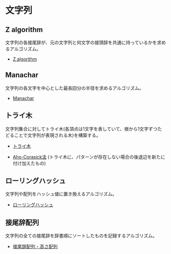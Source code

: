 # 文字列

## Z algorithm
文字列の各接尾辞が、元の文字列と何文字の接頭辞を共通に持っているかを求めるアルゴリズム。

- [Z algorithm](https://github.com/tokusakurai/Library/blob/main/String/Z_Algorithm.cpp)

## Manachar
文字列の各文字を中心とした最長回分の半径を求めるアルゴリズム。

- [Manachar](https://github.com/tokusakurai/Library/blob/main/String/Manachar.cpp)

## トライ木
文字列集合に対してトライ木(各頂点は1文字を表していて、根から1文字ずつたどることで文字列が表現される木)を構築する。

- [トライ木](https://github.com/tokusakurai/Library/blob/main/String/Trie.cpp)

- [Aho-Corasick法](https://github.com/tokusakurai/Library/blob/main/String/Trie.cpp) (トライ木に、パターンが存在しない場合の後退辺を新たに付け加えたもの)

## ローリングハッシュ
文字列や配列をハッシュ値に置き換えるアルゴリズム。

- [ローリングハッシュ](https://github.com/tokusakurai/Library/blob/main/String/Rolling_Hash.cpp)

## 接尾辞配列
文字列の全ての接尾辞を辞書順にソートしたものを記録するアルゴリズム。

- [接尾辞配列・高さ配列](https://github.com/tokusakurai/Library/blob/main/String/Suffix_Array.cpp)
